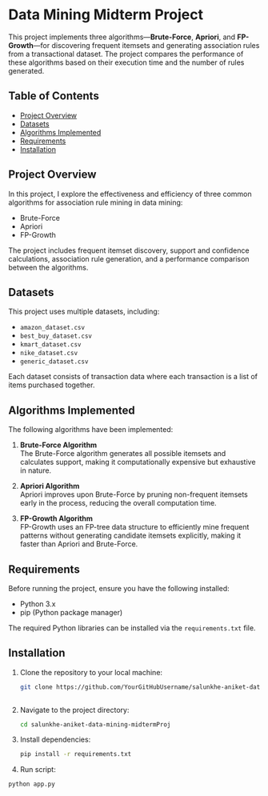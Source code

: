# Data Mining Midterm Project

This project implements three algorithms—**Brute-Force**, **Apriori**, and **FP-Growth**—for discovering frequent itemsets and generating association rules from a transactional dataset. The project compares the performance of these algorithms based on their execution time and the number of rules generated.

## Table of Contents
- [Project Overview](#project-overview)
- [Datasets](#datasets)
- [Algorithms Implemented](#algorithms-implemented)
- [Requirements](#requirements)
- [Installation](#installation)

## Project Overview

In this project, I explore the effectiveness and efficiency of three common algorithms for association rule mining in data mining:
- Brute-Force
- Apriori
- FP-Growth

The project includes frequent itemset discovery, support and confidence calculations, association rule generation, and a performance comparison between the algorithms.

## Datasets

This project uses multiple datasets, including:
- `amazon_dataset.csv`
- `best_buy_dataset.csv`
- `kmart_dataset.csv`
- `nike_dataset.csv`
- `generic_dataset.csv`

Each dataset consists of transaction data where each transaction is a list of items purchased together.

## Algorithms Implemented

The following algorithms have been implemented:

1. **Brute-Force Algorithm**  
   The Brute-Force algorithm generates all possible itemsets and calculates support, making it computationally expensive but exhaustive in nature.

2. **Apriori Algorithm**  
   Apriori improves upon Brute-Force by pruning non-frequent itemsets early in the process, reducing the overall computation time.

3. **FP-Growth Algorithm**  
   FP-Growth uses an FP-tree data structure to efficiently mine frequent patterns without generating candidate itemsets explicitly, making it faster than Apriori and Brute-Force.

## Requirements

Before running the project, ensure you have the following installed:
- Python 3.x
- pip (Python package manager)

The required Python libraries can be installed via the `requirements.txt` file.

## Installation

1. Clone the repository to your local machine:

   ```bash
   git clone https://github.com/YourGitHubUsername/salunkhe-aniket-data-mining-midtermProj.git
  
2. Navigate to the project directory:

   ```bash
   cd salunkhe-aniket-data-mining-midtermProj
   
3. Install dependencies:

   ```bash
   pip install -r requirements.txt

4. Run script:

  ```bash
  python app.py

